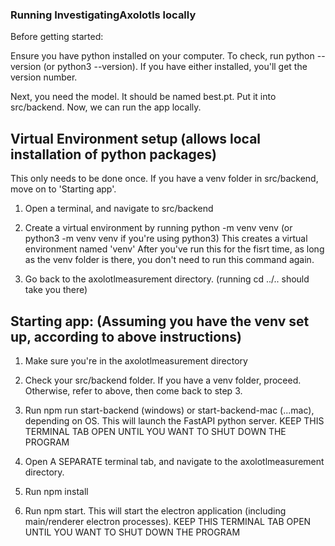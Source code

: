 ### Running InvestigatingAxolotls locally

Before getting started:

Ensure you have python installed on your computer.
To check, run python --version (or python3 --version). If you have either installed, you'll get the version number.

Next, you need the model. It should be named best.pt. Put it into src/backend.
Now, we can run the app locally.

## Virtual Environment setup (allows local installation of python packages)

This only needs to be done once. If you have a venv folder in src/backend, move on to 'Starting app'.

1) Open a terminal, and navigate to src/backend

2) Create a virtual environment by running python -m venv venv (or python3 -m venv venv if you're using python3)
  This creates a virtual environment named 'venv'
  After you've run this for the fisrt time, as long as the venv folder is there, you don't need to run this command again.

3) Go back to the axolotlmeasurement directory. (running cd ../.. should take you there)

## Starting app: (Assuming you have the venv set up, according to above instructions)

1) Make sure you're in the axolotlmeasurement directory
2) Check your src/backend folder. If you have a venv folder, proceed. Otherwise, refer to above, then come back to step 3.
3) Run npm run start-backend (windows) or start-backend-mac (...mac), depending on OS. This will launch the FastAPI python server.
KEEP THIS TERMINAL TAB OPEN UNTIL YOU WANT TO SHUT DOWN THE PROGRAM

4) Open A SEPARATE terminal tab, and navigate to the axolotlmeasurement directory.
5) Run npm install
6) Run npm start. This will start the electron application (including main/renderer electron processes).
KEEP THIS TERMINAL TAB OPEN UNTIL YOU WANT TO SHUT DOWN THE PROGRAM
